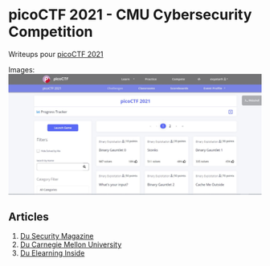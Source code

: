 # picoCTF 2021 - CMU Cybersecurity Competition

Writeups pour [picoCTF 2021](https://picoctf.org/competitions/2021-spring.html)


Images:
![home.JPG](images/‏‏home.JPG)


## Articles
1. [Du Security Magazine](https://www.securitymagazine.com/articles/94810-carnegie-mellon-university-to-launch-picoctf-cybersecurity-event-next-week)
2. [Du Carnegie Mellon University](https://www.cmu.edu/news/stories/archives/2021/march/picoctf-contest.html)
3. [Du Elearning Inside](https://news.elearninginside.com/picoctf-the-largest-k-12-online-hacking-competition-kicks-off-today/)
